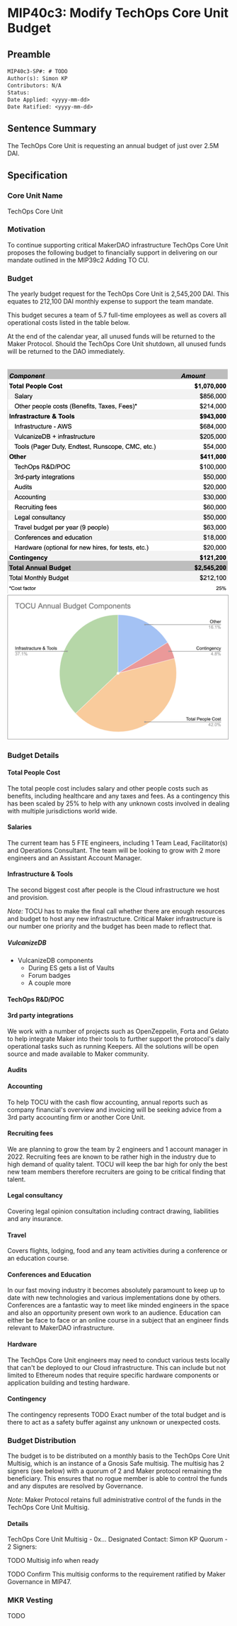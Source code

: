 # MIP40c3: Modify TechOps Core Unit Budget

## Preamble
```
MIP40c3-SP#: # TODO
Author(s): Simon KP
Contributors: N/A
Status:
Date Applied: <yyyy-mm-dd>
Date Ratified: <yyyy-mm-dd>
```

## Sentence Summary

The TechOps Core Unit is requesting an annual budget of just over 2.5M DAI.

## Specification
### Core Unit Name

TechOps Core Unit

### Motivation

To continue supporting critical MakerDAO infrastructure TechOps Core Unit proposes the following budget to financially support in delivering on our mandate outlined in the MIP39c2 Adding TO CU.

### Budget

The yearly budget request for the TechOps Core Unit is 2,545,200 DAI. This equates to 212,100 DAI monthly expense to support the team mandate.

This budget secures a team of 5.7 full-time employees as well as covers all operational costs listed in the table below.

At the end of the calendar year, all unused funds will be returned to the Maker Protocol. Should the TechOps Core Unit shutdown, all unused funds will be returned to the DAO immediately.

<br />
<img src="Budget-Table.png" alt="Budget Table" width="500"/>

<br />
<img src="Budget-Pie.png" alt="Budget Pie Chart" width="500"/>

### Budget Details
#### Total People Cost
The total people cost includes salary and other people costs such as benefits, including healthcare and any taxes and fees. As a contingency this has been scaled by 25% to help with any unknown costs involved in dealing with multiple jurisdictions world wide.
#### Salaries
The current team has 5 FTE engineers, including 1 Team Lead, Facilitator(s) and Operations Consultant. The team will be looking to grow with 2 more engineers and an Assistant Account Manager.
#### Infrastructure & Tools
The second biggest cost after people is the Cloud infrastructure we host and provision. 


*Note:* TOCU has to make the final call whether there are enough resources and budget to host any new infrastructure. Critical Maker infrastructure is our number one priority and the budget has been made to reflect that.
##### VulcanizeDB

- VulcanizeDB components
  - During ES gets a list of Vaults
  - Forum badges
  - A couple more

#### TechOps R&D/POC

#### 3rd party integrations
We work with a number of projects such as OpenZeppelin, Forta and Gelato to help integrate Maker into their tools to further support the protocol's daily operational tasks such as running Keepers. All the solutions will be open source and made available to Maker community.
#### Audits

#### Accounting
To help TOCU with the cash flow accounting, annual reports such as company financial's overview and invoicing will be seeking advice from a 3rd party accounting firm or another Core Unit.
#### Recruiting fees
We are planning to grow the team by 2 engineers and 1 account manager in 2022. Recruiting fees are known to be rather high in the industry due to high demand of quality talent. TOCU will keep the bar high for only the best new team members therefore recruiters are going to be critical finding that talent.
#### Legal consultancy
Covering legal opinion consultation including contract drawing, liabilities and any insurance.
#### Travel
Covers flights, lodging, food and any team activities during a conference or an education course.
#### Conferences and Education
In our fast moving industry it becomes absolutely paramount to keep up to date with new technologies and various implementations done by others. Conferences are a fantastic way to meet like minded engineers in the space and also an opportunity present own work to an audience. Education can either be face to face or an online course in a subject that an engineer finds relevant to MakerDAO infrastructure.
#### Hardware
The TechOps Core Unit engineers may need to conduct various tests locally that can't be deployed to our Cloud infrastructure. This can include but not limited to Ethereum nodes that require specific hardware components or application building and testing hardware.
#### Contingency
The contingency represents TODO Exact number of the total budget and is there to act as a safety buffer against any unknown or unexpected costs.

### Budget Distribution
The budget is to be distributed on a monthly basis to the TechOps Core Unit Multisig, which is an instance of a Gnosis Safe multisig.
The multisig has 2 signers (see below) with a quorum of 2 and Maker protocol remaining the beneficiary. This ensures that no rogue member is able to control the funds and any disputes are resolved by Governance.

*Note*: Maker Protocol retains full administrative control of the funds in the TechOps Core Unit Multisig.

#### Details

TechOps Core Unit Multisig - 0x...
Designated Contact: Simon KP
Quorum - 2
Signers:

TODO Multisig info when ready


TODO Confirm
This multisig conforms to the requirement ratified by Maker Governance in MIP47.

### MKR Vesting

TODO